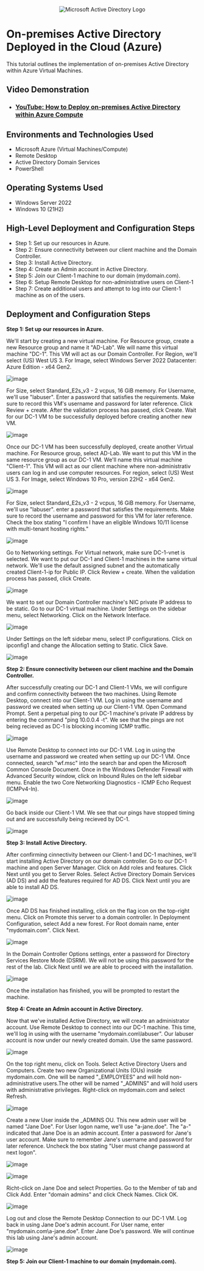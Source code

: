 <p align="center">
<img src="https://i.imgur.com/pU5A58S.png" alt="Microsoft Active Directory Logo"/>
</p>

<h1>On-premises Active Directory Deployed in the Cloud (Azure)</h1>
This tutorial outlines the implementation of on-premises Active Directory within Azure Virtual Machines.<br />


<h2>Video Demonstration</h2>

- ### [YouTube: How to Deploy on-premises Active Directory within Azure Compute](https://www.youtube.com)

<h2>Environments and Technologies Used</h2>

- Microsoft Azure (Virtual Machines/Compute)
- Remote Desktop
- Active Directory Domain Services
- PowerShell

<h2>Operating Systems Used </h2>

- Windows Server 2022
- Windows 10 (21H2)

<h2>High-Level Deployment and Configuration Steps</h2>

- Step 1: Set up our resources in Azure.
- Step 2: Ensure connectivity between our client machine and the Domain Controller.
- Step 3: Install Active Directory.
- Step 4: Create an Admin account in Active Directory.
- Step 5: Join our Client-1 machine to our domain (mydomain.com).
- Step 6: Setup Remote Desktop for non-administrative users on Client-1
- Step 7: Create additional users and attempt to log into our Client-1 machine as on of the users.

<h2>Deployment and Configuration Steps</h2>

**Step 1: Set up our resources in Azure.**
<p>
  We'll start by creating a new virtual machine. For Resource group, create a new Resource group and name it "AD-Lab". We will name this virtual machine "DC-1". This VM will act as our Domain Controller. For Region, we'll select (US) West US 3. For Image, select Windows Server 2022 Datacenter: Azure Edition - x64 Gen2.
</p>

![image](https://github.com/marbienjimeno/configure-ad/assets/29347863/ae13f8ea-d30f-4799-8ac3-2143501418ea)

<p>
  For Size, select Standard_E2s_v3 - 2 vcpus, 16 GiB memory. For Username, we'll use "labuser". Enter a password that satisfies the requirements. Make sure to record this VM's username and password for later reference. Click Review + create. After the validation process has passed, click Create. Wait for our DC-1 VM to be successfully deployed before creating another new VM. 
</p>

![image](https://github.com/marbienjimeno/configure-ad/assets/29347863/4bf81228-4b39-4ab9-830a-7374f442354a)

<p>
  Once our DC-1 VM has been successfully deployed, create another Virtual machine. For Resource group, select AD-Lab. We want to put this VM in the same resource group as our DC-1 VM. We'll name this virtual machine "Client-1". This VM will act as our client machine where non-administrativ users can log in and use computer resources. For region, select (US) West US 3. For Image, select Windows 10 Pro, version 22H2 - x64 Gen2. 
</p>

![image](https://github.com/marbienjimeno/configure-ad/assets/29347863/d315639f-6d80-415b-b3ef-6757398388a7)

<p>
  For Size, select Standard_E2s_v3 - 2 vcpus, 16 GiB memory. For Username, we'll use "labuser". enter a password that satisfies the requirements. Make sure to record the username and password for this VM for later reference. Check the box stating "I confirm I have an eligible Windows 10/11 license with multi-tenant hosting rights."
</p>

![image](https://github.com/marbienjimeno/configure-ad/assets/29347863/4bfbfd34-c18a-439a-9b2e-26de1b2ca604)

<p>
  Go to Networking settings. For Virtual network, make sure DC-1-vnet is selected. We want to put our DC-1 and Client-1 machines in the same virtual network. We'll use the default assigned subnet and the automatically created Client-1-ip for Public IP. Click Review + create. When the validation process has passed, click Create. 
</p>

![image](https://github.com/marbienjimeno/configure-ad/assets/29347863/e2a537b2-bbdb-4774-b76f-255e7f3c133d)

<p>
  We want to set our Domain Controller machine's NIC private IP address to be static. Go to our DC-1 virtual machine. Under Settings on the sidebar menu, select Networking. Click on the Network Interface. 
</p>

![image](https://github.com/marbienjimeno/configure-ad/assets/29347863/1ca9a410-50c4-4bbd-843b-34593e86aaf0)

<p>
  Under Settings on the left sidebar menu, select IP configurations. Click on ipconfig1 and change the Allocation setting to Static. Click Save.
</p>

![image](https://github.com/marbienjimeno/configure-ad/assets/29347863/8da57168-edb5-4594-821f-334c1a315ff2)

**Step 2: Ensure connectivity between our client machine and the Domain Controller.**

<p>
  After successfully creating our DC-1 and Client-1 VMs, we will configure and confirm connectivity between the two machines. Using Remote Desktop, connect into our Client-1 VM. Log in using the username and password we created when setting up our Client-1 VM. Open Command Prompt. Sent a perpetual ping to our DC-1 machine's private IP address by entering the command "ping 10.0.0.4 -t". We see that the pings are not being recieved as DC-1 is blocking incoming ICMP traffic. 
</p>

![image](https://github.com/marbienjimeno/configure-ad/assets/29347863/a0c10295-221f-42ca-8835-197b18788658)

<p>
  Use Remote Desktop to connect into our DC-1 VM. Log in using the username and password we created when setting up our DC-1 VM. Once connected, search "wf.msc" into the search bar and open the Microsoft Common Console Document. Once in the Windows Defender Firewall with Advanced Security window, click on Inbound Rules on the left sidebar menu. Enable the two Core Networking Diagnostics - ICMP Echo Request (ICMPv4-In).
</p>

![image](https://github.com/marbienjimeno/configure-ad/assets/29347863/2746c3f6-6fb0-4963-8e10-34225fe6c60d)

<p>
  Go back inside our Client-1 VM. We see that our pings have stopped timing out and are successfully being recieved by DC-1. 
</p>

![image](https://github.com/marbienjimeno/configure-ad/assets/29347863/d5aa9e3d-ce5c-485f-8225-d66947aafcf7)

**Step 3: Install Active Directory.**
<p>
  After confirming cinnectivity between our Client-1 and DC-1 machines, we'll start installing Active Directory on our domain controller. Go to our DC-1 machine and open Server Manager. Click on Add roles and features. Click Next until you get to Server Roles. Select Active Directory Domain Services (AD DS) and add the features required for AD DS. Click Next until you are able to install AD DS.
</p>

![image](https://github.com/marbienjimeno/configure-ad/assets/29347863/3fe59211-43e4-420a-9703-027c9ccbb5db)

<p>
  Once AD DS has finished installing, click on the flag icon on the top-right menu. Click on Promote this server to a domain controller. In Deployment Configuration, select Add a new forest. For Root domain name, enter "mydomain.com". Click Next.
</p>

![image](https://github.com/marbienjimeno/configure-ad/assets/29347863/e82673f6-866b-4316-ac35-6313b51cf934)

<p>
  In the Domain Controller Options settings, enter a password for Directory Services Restore Mode (DSRM). We will not be using this password for the rest of the lab. Click Next until we are able to proceed with the installation. 
</p>

![image](https://github.com/marbienjimeno/configure-ad/assets/29347863/ee1610a4-dbec-48e7-8b26-e7573c482d0d)

<p>Once the installation has finished, you will be prompted to restart the machine.</p>

**Step 4: Create an Admin account in Active Directory.**
<p>
  Now that we've installed Active Directory, we will create an administrator account. Use Remote Desktop to connect into our DC-1 machine. This time, we'll log in using with the username "mydomain.com\labuser". Our labuser account is now under our newly created domain. Use the same password. 
</p>

![image](https://github.com/marbienjimeno/configure-ad/assets/29347863/442af1d2-c4b8-4726-ba1c-d12861e767e8)

<p>
  On the top right menu, click on Tools. Select Active Directory Users and Computers. Create two new Organizational Units (OUs) inside mydomain.com. One will be named "_EMPLOYEES" and will hold non-administrative users.The other will be named "_ADMINS" and will hold users with administrative privileges. Right-click on mydomain.com and select Refresh. 
</p>

![image](https://github.com/marbienjimeno/configure-ad/assets/29347863/d421b218-2840-447c-92c2-e24143f989f2)

<p>
  Create a new User inside the _ADMINS OU. This new admin user will be named "Jane Doe". For User logon name, we'll use "a-jane.doe". The "a-" indicated that Jane Doe is an admin account. Enter a password for Jane's user account. Make sure to remember Jane's username and password for later reference. Uncheck the box stating "User must change password at next logon". 
</p>

![image](https://github.com/marbienjimeno/configure-ad/assets/29347863/fe93ca05-0418-4355-a026-5fb694f684af)

![image](https://github.com/marbienjimeno/configure-ad/assets/29347863/7d1e2448-8d3b-4e77-9e3d-30a0aa01e02a)

<p>
  Richt-click on Jane Doe and select Properties. Go to the Member of tab and Click Add. Enter "domain admins" and click Check Names. Click OK. 
</p>

![image](https://github.com/marbienjimeno/configure-ad/assets/29347863/5bf0fe40-443a-4644-985a-9a31a926f3f9)

<p>
  Log out and close the Remote Desktop Connection to our DC-1 VM. Log back in using Jane Doe's admin account. For User name, enter "mydomain.com\a-jane.doe". Enter Jane Doe's password. We will continue this lab using Jane's admin account.
</p>

![image](https://github.com/marbienjimeno/configure-ad/assets/29347863/901f9a7c-3f93-429f-87f0-6e3f068fc316)

**Step 5: Join our Client-1 machine to our domain (mydomain.com).**
